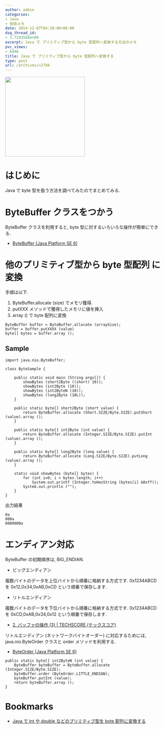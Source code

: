 ```yaml
---
author: admin
categories:
- Java
- 技術メモ
date: 2014-12-07T04:20:00+00:00
dsq_thread_id:
- 3.7243584e+09
excerpt: Java で プリミティブ型から byte 型配列へ変換する方法のメモ
pvc_views:
- 6446
title: Java で プリミティブ型から byte 型配列へ変換する
type: post
url: /archives/=2784
---
```


<a href="https://futurismo.biz/wp-content/uploads/java.png"><img alt="" src="https://futurismo.biz/wp-content/uploads/java.png" width="256" height="256" /></a>

はじめに
========

Java で byte 型を扱う方法を調べてみたのでまとめてみる.

ByteBuffer クラスをつかう
=========================

ByteBuffer クラスを利用すると, byte
型に対するいろいろな操作が簡単にできる.

-   [ByteBuffer (Java Platform
    SE 6)](https://docs.oracle.com/javase/jp/6/api/java/nio/ByteBuffer.html)

他のプリミティブ型から byte 型配列 に変換
=========================================

手順は以下.

1.  ByteBuffer.allocate (size) でメモリ獲得.
2.  putXXX メソッドで獲得したメモリに値を挿入
3.  array () で byte 配列に変換

``` {.java}
ByteBuffer buffer = ByteBuffer.allocate (arraySize);
buffer = buffer.putXXXX (value)
byte[] bytes = buffer.array ();
```

Sample
------

``` {.java}
import java.nio.ByteBuffer;

class ByteSample {

    public static void main (String args[]) {
        showBytes (short2Byte ((short) 10));
        showBytes (int2Byte (10));      
        showBytes (int2ByteN (10));
        showBytes (long2Byte (10L));        
    }

    public static byte[] short2Byte (short value) {
        return ByteBuffer.allocate (Short.SIZE/Byte.SIZE).putShort (value).array ();
    }

    public static byte[] int2Byte (int value) {
        return ByteBuffer.allocate (Integer.SIZE/Byte.SIZE).putInt (value).array ();
    }

    public static byte[] long2Byte (long value) {
        return ByteBuffer.allocate (Long.SIZE/Byte.SIZE).putLong (value).array ();
    }

    static void showBytes (byte[] bytes) {
        for (int i=0; i < bytes.length; i++)
            System.out.printf (Integer.toHexString (bytes[i] &0xff));           
        System.out.println ("");
    }
}
```

出力結果

``` {.bash}
0a
000a
0000000a
```

エンディアン対応
================

ByteBuffer の初期順序は, BIG\_ENDIAN.

-   ビッグエンディアン

複数バイトのデータを上位バイトから順番に格納する方式です. 0x1234ABCD を
0x12,0x34,0xAB,0xCD という順番で保存します.

-   リトルエンディアン

複数バイトのデータを下位バイトから順番に格納する方式です. 0x1234ABCD を
0xCD,0xAB,0x34,0x12 という順番で保存します.

-   [2. バッファの操作 (3) | TECHSCORE
    (テックスコア)](http://www.techscore.com/tech/Java/JavaSE/NIO/2-3/)

リトルエンディアン (ネットワークバイトオーダー) に対応するためには,
java.nio.ByteOrder クラスと order メソッドを利用する.

-   [ByteOrder (Java Platform
    SE 6)](https://docs.oracle.com/javase/jp/6/api/java/nio/ByteOrder.html)

``` {.java}
public static byte[] int2ByteN (int value) {
    ByteBuffer byteBuffer = ByteBuffer.allocate (Integer.SIZE/Byte.SIZE);
    byteBuffer.order (ByteOrder.LITTLE_ENDIAN);
    byteBuffer.putInt (value);
    return byteBuffer.array ();
}
```

Bookmarks
=========

-   [Java で int や double などのプリミティブ型を byte
    配列に変換する](http://lifeofsnufkin.blog63.fc2.com/blog-entry-354.html#)

